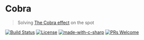 ﻿# Cobra

> Solving [The Cobra effect](https://en.wikipedia.org/wiki/Cobra_effect) on the spot

[![Build Status](https://petarangelov15-gmail.visualstudio.com/Cobra/_apis/build/status/Shannarra.Cobra?branchName=master)](https://petarangelov15-gmail.visualstudio.com/Cobra/_build/latest?definitionId=1&branchName=master)
[![License](https://img.shields.io/badge/License-Apache%202.0-blue.svg)](https://opensource.org/licenses/Apache-2.0)
[![made-with-c-sharp](https://img.shields.io/badge/Made%20with-CSharp-1f425f.svg)](https://docs.microsoft.com/en-us/dotnet/csharp/)
[![PRs Welcome](https://img.shields.io/badge/PRs-welcome-brightgreen.svg?style=flat-square)](http://makeapullrequest.com) 


